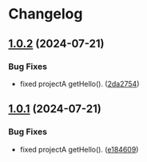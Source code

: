 # Changelog

## [1.0.2](https://github.com/lpezet/release-please-untagged-merged-outstanding/compare/project-a-v1.0.1...project-a-v1.0.2) (2024-07-21)


### Bug Fixes

* fixed projectA getHello(). ([2da2754](https://github.com/lpezet/release-please-untagged-merged-outstanding/commit/2da27544a457ebadf224b6cd15f36220355f9c1c))

## [1.0.1](https://github.com/lpezet/release-please-untagged-merged-outstanding/compare/project-a-v1.0.0...project-a-v1.0.1) (2024-07-21)


### Bug Fixes

* fixed projectA getHello(). ([e184609](https://github.com/lpezet/release-please-untagged-merged-outstanding/commit/e18460921bf19ae82a8e9b414e75e48e9ce8dbbb))
